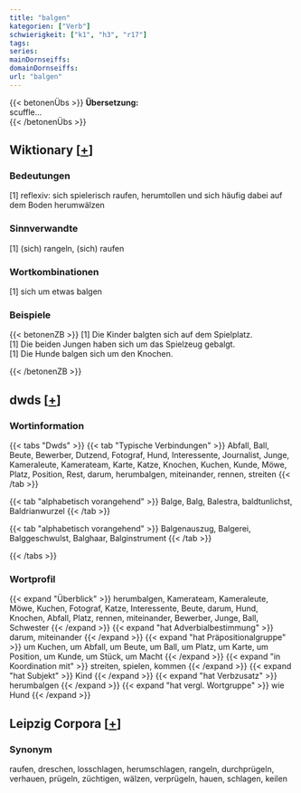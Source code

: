 ```yaml
---
title: "balgen"
kategorien: ["Verb"]
schwierigkeit: ["k1", "h3", "r17"]
tags:
series:
mainDornseiffs:
domainDornseiffs:
url: "balgen"
---
```


{{< betonenÜbs >}}
**Übersetzung:**  
scuffle...  
{{< /betonenÜbs >}}

## Wiktionary [[+](https://de.wiktionary.org/wiki/balgen)]

### Bedeutungen
[1] reflexiv: sich spielerisch raufen, herumtollen und sich häufig dabei auf dem Boden herumwälzen  

### Sinnverwandte
[1] (sich) rangeln, (sich) raufen  

### Wortkombinationen
[1] sich um etwas balgen  

### Beispiele
{{< betonenZB >}}
[1] Die Kinder balgten sich auf dem Spielplatz.  
[1] Die beiden Jungen haben sich um das Spielzeug gebalgt.  
[1] Die Hunde balgen sich um den Knochen.  

{{< /betonenZB >}}


## dwds [[+](https://www.dwds.de/wb/balgen)]

### Wortinformation
{{< tabs "Dwds" >}}
{{< tab "Typische Verbindungen" >}}
Abfall, Ball, Beute, Bewerber, Dutzend, Fotograf, Hund, Interessente, Journalist, Junge, Kameraleute, Kamerateam, Karte, Katze, Knochen, Kuchen, Kunde, Möwe, Platz, Position, Rest, darum, herumbalgen, miteinander, rennen, streiten
{{< /tab >}}

{{< tab "alphabetisch vorangehend" >}}
Balge, Balg, Balestra, baldtunlichst, Baldrianwurzel
{{< /tab >}}

{{< tab "alphabetisch vorangehend" >}}
Balgenauszug, Balgerei, Balggeschwulst, Balghaar, Balginstrument
{{< /tab >}}

{{< /tabs >}}

### Wortprofil
{{< expand "Überblick" >}} herumbalgen, Kamerateam, Kameraleute, Möwe, Kuchen, Fotograf, Katze, Interessente, Beute, darum, Hund, Knochen, Abfall, Platz, rennen, miteinander, Bewerber, Junge, Ball, Schwester {{< /expand >}}
{{< expand "hat Adverbialbestimmung" >}} darum, miteinander {{< /expand >}}
{{< expand "hat Präpositionalgruppe" >}} um Kuchen, um Abfall, um Beute, um Ball, um Platz, um Karte, um Position, um Kunde, um Stück, um Macht {{< /expand >}}
{{< expand "in Koordination mit" >}} streiten, spielen, kommen {{< /expand >}}
{{< expand "hat Subjekt" >}} Kind {{< /expand >}}
{{< expand "hat Verbzusatz" >}} herumbalgen {{< /expand >}}
{{< expand "hat vergl. Wortgruppe" >}} wie Hund {{< /expand >}}

## Leipzig Corpora [[+](https://corpora.uni-leipzig.de/en/res?word=balgen&corpusId=deu_newscrawl-public_2018)]


### Synonym
raufen, dreschen, losschlagen, herumschlagen, rangeln, durchprügeln, verhauen, prügeln, züchtigen, wälzen, verprügeln, hauen, schlagen, keilen

